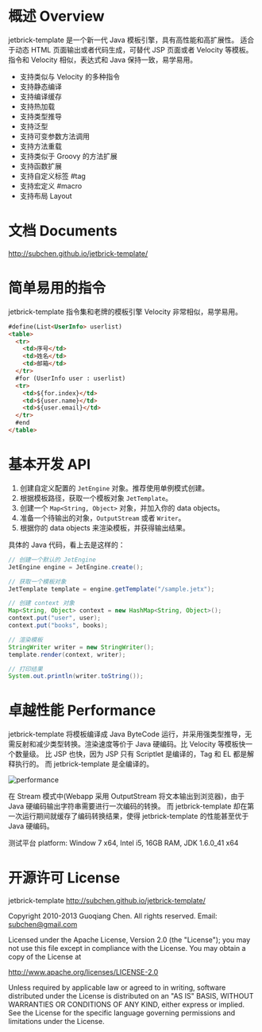 概述 Overview
==================

jetbrick-template 是一个新一代 Java 模板引擎，具有高性能和高扩展性。 适合于动态 HTML 页面输出或者代码生成，可替代 JSP 页面或者 Velocity 等模板。 指令和 Velocity 相似，表达式和 Java 保持一致，易学易用。

* 支持类似与 Velocity 的多种指令
* 支持静态编译
* 支持编译缓存
* 支持热加载
* 支持类型推导
* 支持泛型
* 支持可变参数方法调用
* 支持方法重载
* 支持类似于 Groovy 的方法扩展
* 支持函数扩展
* 支持自定义标签 #tag
* 支持宏定义 #macro
* 支持布局 Layout

文档 Documents
=================

http://subchen.github.io/jetbrick-template/

简单易用的指令
=================

jetbrick-template 指令集和老牌的模板引擎 Velocity 非常相似，易学易用。

```html
#define(List<UserInfo> userlist)
<table>
  <tr>
    <td>序号</td>
    <td>姓名</td>
    <td>邮箱</td>
  </tr>
  #for (UserInfo user : userlist)
  <tr>
    <td>${for.index}</td>
    <td>${user.name}</td>
    <td>${user.email}</td>
  </tr>
  #end
</table>
```

基本开发 API 
=================

1. 创建自定义配置的 `JetEngine` 对象。推荐使用单例模式创建。
2. 根据模板路径，获取一个模板对象 `JetTemplate`。
3. 创建一个 `Map<String, Object>` 对象，并加入你的 data objects。
5. 准备一个待输出的对象，`OutputStream` 或者 `Writer`。
6. 根据你的 data objects 来渲染模板，并获得输出结果。

具体的 Java 代码，看上去是这样的：

```java
// 创建一个默认的 JetEngine
JetEngine engine = JetEngine.create(); 

// 获取一个模板对象
JetTemplate template = engine.getTemplate("/sample.jetx");

// 创建 context 对象
Map<String, Object> context = new HashMap<String, Object>();
context.put("user", user);
context.put("books", books);

// 渲染模板
StringWriter writer = new StringWriter();
template.render(context, writer);

// 打印结果
System.out.println(writer.toString());
```


卓越性能 Performance
========================

jetbrick-template 将模板编译成 Java ByteCode 运行，并采用强类型推导，无需反射和减少类型转换。渲染速度等价于 Java 硬编码。比 Velocity 等模板快一个数量级。 比 JSP 也快，因为 JSP 只有 Scriptlet 是编译的，Tag 和 EL 都是解释执行的。 而 jetbrick-template 是全编译的。

![performance](http://subchen.github.io/assets/images/perfermance.png)

在 Stream 模式中(Webapp 采用 OutputStream 将文本输出到浏览器)，由于 Java 硬编码输出字符串需要进行一次编码的转换。 而 jetbrick-template 却在第一次运行期间就缓存了编码转换结果，使得 jetbrick-template 的性能甚至优于 Java 硬编码。

测试平台 platform: Window 7 x64, Intel i5, 16GB RAM, JDK 1.6.0_41 x64


开源许可 License
===================

jetbrick-template
http://subchen.github.io/jetbrick-template/

Copyright 2010-2013 Guoqiang Chen. All rights reserved.
Email: subchen@gmail.com

Licensed under the Apache License, Version 2.0 (the "License");
you may not use this file except in compliance with the License.
You may obtain a copy of the License at

  http://www.apache.org/licenses/LICENSE-2.0

Unless required by applicable law or agreed to in writing, software
distributed under the License is distributed on an "AS IS" BASIS,
WITHOUT WARRANTIES OR CONDITIONS OF ANY KIND, either express or implied.
See the License for the specific language governing permissions and
limitations under the License.
